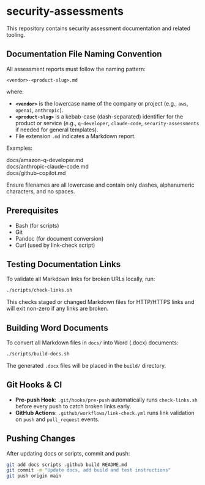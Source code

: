 # security-assessments

This repository contains security assessment documentation and related tooling.

## Documentation File Naming Convention

All assessment reports must follow the naming pattern:

  `<vendor>-<product-slug>.md`

where:
- **`<vendor>`** is the lowercase name of the company or project (e.g., `aws`, `openai`, `anthropic`).
- **`<product-slug>`** is a kebab-case (dash-separated) identifier for the product or service (e.g., `q-developer`, `claude-code`, `security-assessments` if needed for general templates).
- File extension `.md` indicates a Markdown report.

Examples:

  docs/amazon-q-developer.md  
  docs/anthropic-claude-code.md  
  docs/github-copilot.md  

Ensure filenames are all lowercase and contain only dashes, alphanumeric characters, and no spaces.

## Prerequisites

- Bash (for scripts)
- Git
- Pandoc (for document conversion)
- Curl (used by link-check script)

## Testing Documentation Links

To validate all Markdown links for broken URLs locally, run:

```bash
./scripts/check-links.sh
```

This checks staged or changed Markdown files for HTTP/HTTPS links and will exit non-zero if any links are broken.

## Building Word Documents

To convert all Markdown files in `docs/` into Word (.docx) documents:

```bash
./scripts/build-docs.sh
```

The generated `.docx` files will be placed in the `build/` directory.

## Git Hooks & CI

- **Pre-push Hook**: `.git/hooks/pre-push` automatically runs `check-links.sh` before every push to catch broken links early.
- **GitHub Actions**: `.github/workflows/link-check.yml` runs link validation on `push` and `pull_request` events.

## Pushing Changes

After updating docs or scripts, commit and push:

```bash
git add docs scripts .github build README.md
git commit -m "Update docs, add build and test instructions"
git push origin main
```